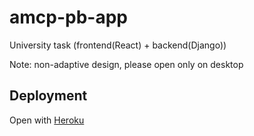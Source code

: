 # amcp-pb-app
University task (frontend(React) + backend(Django))

Note: non-adaptive design, please open only on desktop

## Deployment 
Open with [Heroku](https://amcp-pb.herokuapp.com/)
